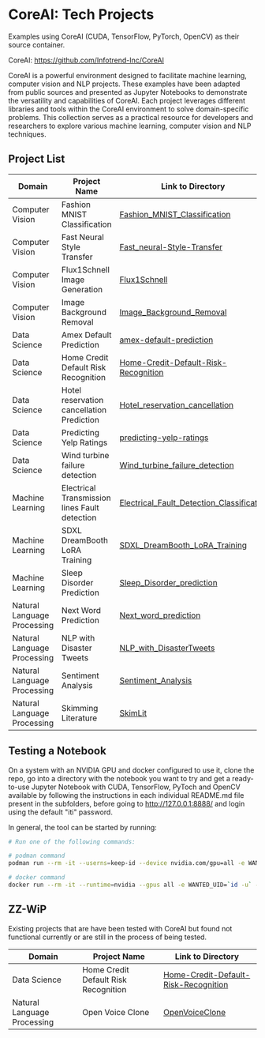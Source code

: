 # CoreAI: Tech Projects

Examples using CoreAI (CUDA, TensorFlow, PyTorch, OpenCV) as their source container.

CoreAI: https://github.com/Infotrend-Inc/CoreAI

CoreAI is a powerful environment designed to facilitate machine learning, computer vision and NLP projects. These examples have been adapted from public sources and presented as Jupyter Notebooks to demonstrate the versatility and capabilities of CoreAI. Each project leverages different libraries and tools within the CoreAI environment to solve domain-specific problems. This collection serves as a practical resource for developers and researchers to explore various machine learning, computer vision and NLP techniques.


## Project List

| Domain | Project Name | Link to Directory |
| --- | --- | --- |
| Computer Vision | Fashion MNIST Classification | [Fashion_MNIST_Classification](https://github.com/Infotrend-Inc/CoreAI-DemoProjects/tree/main/Fashion_MNIST_Classification) |
| Computer Vision | Fast Neural Style Transfer | [Fast_neural-Style-Transfer](https://github.com/Infotrend-Inc/CoreAI-DemoProjects/tree/main/Fast_neural-Style-Transfer) |
| Computer Vision | Flux1Schnell Image Generation | [Flux1Schnell](https://github.com/Infotrend-Inc/CoreAI-DemoProjects/tree/main/Flux1Schnell) |
| Computer Vision | Image Background Removal | [Image_Background_Removal](https://github.com/Infotrend-Inc/CoreAI-DemoProjects/tree/main/Image_Background_Removal) |
| Data Science | Amex Default Prediction | [amex-default-prediction](https://github.com/Infotrend-Inc/CoreAI-DemoProjects/tree/main/amex-default-prediction) |
| Data Science | Home Credit Default Risk Recognition | [Home-Credit-Default-Risk-Recognition](https://github.com/Infotrend-Inc/CoreAI-DemoProjects/tree/main/Home-Credit-Default-Risk-Recognition) |
| Data Science | Hotel reservation cancellation Prediction | [Hotel_reservation_cancellation](https://github.com/Infotrend-Inc/CoreAI-DemoProjects/tree/main/Hotel_reservation_cancellation) |
| Data Science | Predicting Yelp Ratings | [predicting-yelp-ratings](https://github.com/Infotrend-Inc/CoreAI-DemoProjects/tree/main/predicting-yelp-ratings) |  
| Data Science | Wind turbine failure detection | [Wind_turbine_failure_detection](https://github.com/Infotrend-Inc/CoreAI-DemoProjects/tree/main/Wind_turbine_failure_detection) |
| Machine Learning | Electrical Transmission lines Fault detection | [Electrical_Fault_Detection_Classification](https://github.com/Infotrend-Inc/CoreAI-DemoProjects/tree/main/Electrical_Fault_Detection_Classification) |
| Machine Learning| SDXL DreamBooth LoRA Training | [SDXL_DreamBooth_LoRA_Training](https://github.com/Infotrend-Inc/CoreAI-DemoProjects/tree/main/SDXL_DreamBooth_LoRA%20_Training) |
| Machine Learning | Sleep Disorder Prediction | [Sleep_Disorder_prediction](https://github.com/Infotrend-Inc/CoreAI-DemoProjects/tree/main/Sleep_Disorder_prediction) |
| Natural Language Processing | Next Word Prediction | [Next_word_prediction](https://github.com/Infotrend-Inc/CoreAI-DemoProjects/tree/main/Next_word_prediction) |
| Natural Language Processing | NLP with Disaster Tweets | [NLP_with_DisasterTweets](https://github.com/Infotrend-Inc/CoreAI-DemoProjects/tree/main/NLP_with_DisasterTweets) |
| Natural Language Processing | Sentiment Analysis | [Sentiment_Analysis](https://github.com/Infotrend-Inc/CoreAI-DemoProjects/tree/main/Sentiment_Analysis) |
| Natural Language Processing | Skimming Literature | [SkimLit](https://github.com/Infotrend-Inc/CoreAI-DemoProjects/tree/main/SkimLit) |

## Testing a Notebook

On a system with an NVIDIA GPU and docker configured to use it, clone the repo, go into a directory with the notebook you want to try and get a ready-to-use Jupyter Notebook with CUDA, TensorFlow, PyToch and OpenCV available by following the instructions in each individual README.md file present in the subfolders, before going to http://127.0.0.1:8888/ and login using the default "iti" password.

In general, the tool can be started by running:


```bash
# Run one of the following commands:

# podman command
podman run --rm -it --userns=keep-id --device nvidia.com/gpu=all -e WANTED_UID=`id -u` -e WANTED_GID=`id -g` -e CoreAI_VERBOSE="yes" -v `pwd`:/iti -p 8888:8888 docker.io/infotrend/coreai:latest  /run_jupyter.sh

# docker command
docker run --rm -it --runtime=nvidia --gpus all -e WANTED_UID=`id -u` -e WANTED_GID=`id -g` -e CoreAI_VERBOSE="yes" -v `pwd`:/iti -p 8888:8888 docker.io/infotrend/coreai:latest  /run_jupyter.sh
```

## ZZ-WiP

Existing projects that are have been tested with CoreAI but found not functional currently or are still in the process of being tested.

| Domain | Project Name | Link to Directory |
| --- | --- | --- |
| Data Science | Home Credit Default Risk Recognition | [Home-Credit-Default-Risk-Recognition](https://github.com/Infotrend-Inc/CoreAI-DemoProjects/tree/main/ZZ-WiP/Home-Credit-Default-Risk-Recognition) |
| Natural Language Processing | Open Voice Clone | [OpenVoiceClone](https://github.com/Infotrend-Inc/CoreAI-DemoProjects/tree/main/ZZ-WiP/OpenVoiceClone) |
